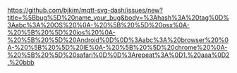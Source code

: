 https://github.com/bjkim/mqtt-svg-dash/issues/new?title=%5Bbug%5D%20name_your_bug&body=%3Ahash%3A%20tag%0D%3Aabc%3A%20OS%20%0A-%20%5B%20%5D%20osx%0A-%20%5B%20%5D%20ios%20%0A-%20%5B%20%5D%20Android%0D%0D%3Aabc%3A%20browser%20%0A-%20%5B%20%5D%20IE%0A-%20%5B%20%5D%20chrome%20%0A-%20%5B%20%5D%20safari%0D%0D%3Arepeat%3A%0D1.%20aaa%0D2.%20bbb

